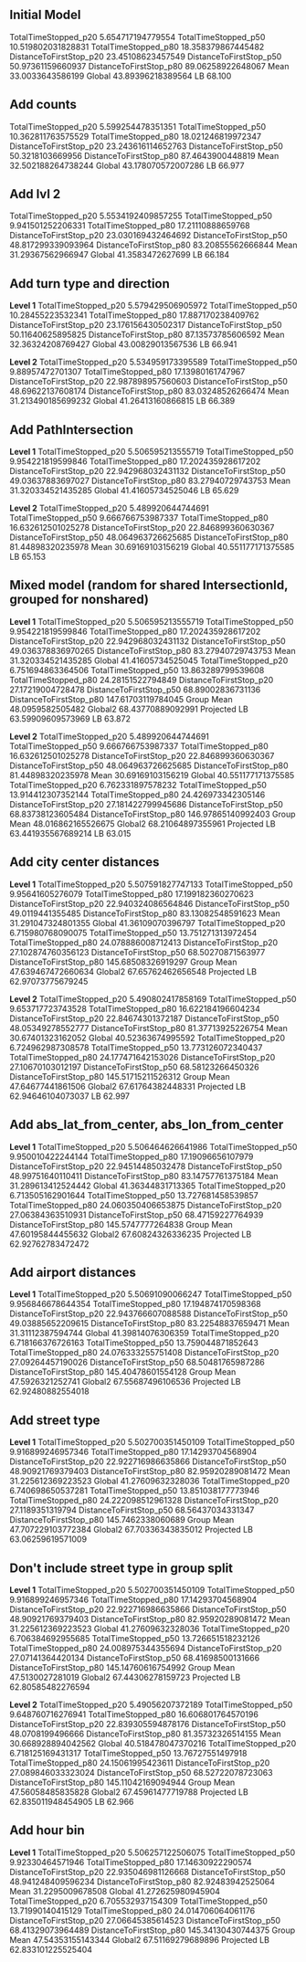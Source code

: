 ## Initial Model

TotalTimeStopped_p20 5.654717194779554
TotalTimeStopped_p50 10.519802031828831
TotalTimeStopped_p80 18.358379867445482
DistanceToFirstStop_p20 23.45108623457549
DistanceToFirstStop_p50 50.97361159660937
DistanceToFirstStop_p80 89.06258922648067
Mean 33.0033643586199
Global 43.89396218389564
LB 68.100


## Add counts

TotalTimeStopped_p20 5.599254478351351
TotalTimeStopped_p50 10.362811763575529
TotalTimeStopped_p80 18.021246819972347
DistanceToFirstStop_p20 23.243616114652763
DistanceToFirstStop_p50 50.3218103669956
DistanceToFirstStop_p80 87.4643900448819
Mean 32.502188264738244
Global 43.178070572007286
LB 66.977


## Add lvl 2

TotalTimeStopped_p20 5.5534192409857255
TotalTimeStopped_p50 9.941501252206331
TotalTimeStopped_p80 17.21110888659768
DistanceToFirstStop_p20 23.030169432464692
DistanceToFirstStop_p50 48.817299339093964
DistanceToFirstStop_p80 83.20855562666844
Mean 31.29367562966947
Global 41.3583472627699
LB 66.184


## Add turn type and direction

**Level 1**
TotalTimeStopped_p20 5.579429506905972
TotalTimeStopped_p50 10.28455223532341
TotalTimeStopped_p80 17.887170238409762
DistanceToFirstStop_p20 23.176156430502317
DistanceToFirstStop_p50 50.11640625895825
DistanceToFirstStop_p80 87.13573785606592
Mean 32.36324208769427
Global 43.00829013567536
LB 66.941

**Level 2**
TotalTimeStopped_p20 5.534959173395589
TotalTimeStopped_p50 9.88957472701307
TotalTimeStopped_p80 17.13980161747967
DistanceToFirstStop_p20 22.987898957560603
DistanceToFirstStop_p50 48.69622137608174
DistanceToFirstStop_p80 83.03248526266474
Mean 31.213490185699232
Global 41.26413160866815
LB 66.389


## Add PathIntersection

**Level 1**
TotalTimeStopped_p20 5.506595213555719
TotalTimeStopped_p50 9.954221819599846
TotalTimeStopped_p80 17.202435928617202
DistanceToFirstStop_p20 22.942968032431132
DistanceToFirstStop_p50 49.03637883697027
DistanceToFirstStop_p80 83.27940729743753
Mean 31.320334521435285
Global 41.41605734525046
LB 65.629

**Level 2**
TotalTimeStopped_p20 5.489920644744691
TotalTimeStopped_p50 9.666766753987337
TotalTimeStopped_p80 16.632612501025278
DistanceToFirstStop_p20 22.846899360630367
DistanceToFirstStop_p50 48.064963726625685
DistanceToFirstStop_p80 81.44898320235978
Mean 30.69169103156219
Global 40.551177171375585
LB 65.153


## Mixed model (random for shared IntersectionId, grouped for nonshared)

**Level 1**
TotalTimeStopped_p20 5.506595213555719
TotalTimeStopped_p50 9.954221819599846
TotalTimeStopped_p80 17.202435928617202
DistanceToFirstStop_p20 22.942968032431132
DistanceToFirstStop_p50 49.036378836970265
DistanceToFirstStop_p80 83.27940729743753
Mean 31.320334521435285
Global 41.41605734525045
TotalTimeStopped_p20 6.751694863364506
TotalTimeStopped_p50 13.863289799539608
TotalTimeStopped_p80 24.28151522794849
DistanceToFirstStop_p20 27.17219004728478
DistanceToFirstStop_p50 68.89002836731136
DistanceToFirstStop_p80 147.61703119784045
Group Mean 48.0959582505482
Global2 68.43770889092991
Projected LB 63.59909609573969
LB 63.872

**Level 2**
TotalTimeStopped_p20 5.489920644744691
TotalTimeStopped_p50 9.666766753987337
TotalTimeStopped_p80 16.632612501025278
DistanceToFirstStop_p20 22.846899360630367
DistanceToFirstStop_p50 48.064963726625685
DistanceToFirstStop_p80 81.44898320235978
Mean 30.69169103156219
Global 40.551177171375585
TotalTimeStopped_p20 6.762331897578232
TotalTimeStopped_p50 13.914412307352144
TotalTimeStopped_p80 24.426973342305146
DistanceToFirstStop_p20 27.181422799945686
DistanceToFirstStop_p50 68.83738123605484
DistanceToFirstStop_p80 146.97865140992403
Group Mean 48.016862165526675
Global2 68.21064897355961
Projected LB 63.441935567689214
LB 63.015


## Add city center distances

**Level 1**
TotalTimeStopped_p20 5.507591827747133
TotalTimeStopped_p50 9.95641605276079
TotalTimeStopped_p80 17.199182360270623
DistanceToFirstStop_p20 22.940324086564846
DistanceToFirstStop_p50 49.0119441355485
DistanceToFirstStop_p80 83.13082548591623
Mean 31.291047324801355
Global 41.36109070396797
TotalTimeStopped_p20 6.715980768090075
TotalTimeStopped_p50 13.751271313972454
TotalTimeStopped_p80 24.078886008712413
DistanceToFirstStop_p20 27.102874760356123
DistanceToFirstStop_p50 68.50270871563977
DistanceToFirstStop_p80 145.68508326919297
Group Mean 47.639467472660634
Global2 67.65762462656548
Projected LB 62.97073775679245

**Level 2**
TotalTimeStopped_p20 5.490802417858169
TotalTimeStopped_p50 9.653717723743528
TotalTimeStopped_p80 16.622184196604234
DistanceToFirstStop_p20 22.84674301372187
DistanceToFirstStop_p50 48.05349278552777
DistanceToFirstStop_p80 81.37713925226754
Mean 30.67401323162052
Global 40.52363674995592
TotalTimeStopped_p20 6.724962987308578
TotalTimeStopped_p50 13.773126072340437
TotalTimeStopped_p80 24.177471642153026
DistanceToFirstStop_p20 27.10670103012197
DistanceToFirstStop_p50 68.58123266450326
DistanceToFirstStop_p80 145.51715211526312
Group Mean 47.64677441861506
Global2 67.61764382448331
Projected LB 62.94646104073037
LB 62.997


## Add abs_lat_from_center, abs_lon_from_center

**Level 1**
TotalTimeStopped_p20 5.506464626641986
TotalTimeStopped_p50 9.950010422244144
TotalTimeStopped_p80 17.19096656107979
DistanceToFirstStop_p20 22.94514485032478
DistanceToFirstStop_p50 48.99751640110411
DistanceToFirstStop_p80 83.14757761375184
Mean 31.289613412524442
Global 41.36344831713365
TotalTimeStopped_p20 6.713505162901644
TotalTimeStopped_p50 13.727681458539857
TotalTimeStopped_p80 24.060350406653875
DistanceToFirstStop_p20 27.06384363510931
DistanceToFirstStop_p50 68.47159227764939
DistanceToFirstStop_p80 145.5747777264838
Group Mean 47.60195844455632
Global2 67.60824326336235
Projected LB 62.92762783472472


## Add airport distances

**Level 1**
TotalTimeStopped_p20 5.50691090066247
TotalTimeStopped_p50 9.956846678644354
TotalTimeStopped_p80 17.194874170598368
DistanceToFirstStop_p20 22.943766607088588
DistanceToFirstStop_p50 49.03885652209615
DistanceToFirstStop_p80 83.22548837659471
Mean 31.31112387594744
Global 41.39814076306359
TotalTimeStopped_p20 6.718166376726163
TotalTimeStopped_p50 13.759044871852643
TotalTimeStopped_p80 24.076333255751408
DistanceToFirstStop_p20 27.09264457190026
DistanceToFirstStop_p50 68.50481765987286
DistanceToFirstStop_p80 145.40478601554128
Group Mean 47.5926321252741
Global2 67.55687496106536
Projected LB 62.92480882554018


## Add street type

**Level 1**
TotalTimeStopped_p20 5.502700351450109
TotalTimeStopped_p50 9.916899246957346
TotalTimeStopped_p80 17.14293704568904
DistanceToFirstStop_p20 22.922716986635866
DistanceToFirstStop_p50 48.90921769379403
DistanceToFirstStop_p80 82.95920289081472
Mean 31.225612369223523
Global 41.27609632328036
TotalTimeStopped_p20 6.740698650537281
TotalTimeStopped_p50 13.851038177773946
TotalTimeStopped_p80 24.222098512961328
DistanceToFirstStop_p20 27.1189351319794
DistanceToFirstStop_p50 68.56437034331347
DistanceToFirstStop_p80 145.7462338060689
Group Mean 47.707229103772384
Global2 67.70336343835012
Projected LB 63.06259619571009


## Don't include street type in group split

**Level 1**
TotalTimeStopped_p20 5.502700351450109
TotalTimeStopped_p50 9.916899246957346
TotalTimeStopped_p80 17.14293704568904
DistanceToFirstStop_p20 22.922716986635866
DistanceToFirstStop_p50 48.90921769379403
DistanceToFirstStop_p80 82.95920289081472
Mean 31.225612369223523
Global 41.27609632328036
TotalTimeStopped_p20 6.706384692955685
TotalTimeStopped_p50 13.726651518232126
TotalTimeStopped_p80 24.008975344355694
DistanceToFirstStop_p20 27.07141364420134
DistanceToFirstStop_p50 68.41698500131666
DistanceToFirstStop_p80 145.14760616754992
Group Mean 47.5130027281019
Global2 67.44306278159723
Projected LB 62.80585482276594

**Level 2**
TotalTimeStopped_p20 5.49056207372189
TotalTimeStopped_p50 9.648760716276941
TotalTimeStopped_p80 16.606801764570196
DistanceToFirstStop_p20 22.839305594878176
DistanceToFirstStop_p50 48.0708199496666
DistanceToFirstStop_p80 81.35732326514155
Mean 30.668928894042562
Global 40.518478047370216
TotalTimeStopped_p20 6.718125169431317
TotalTimeStopped_p50 13.76727551497918
TotalTimeStopped_p80 24.15061995423611
DistanceToFirstStop_p20 27.089846033323024
DistanceToFirstStop_p50 68.52722078723063
DistanceToFirstStop_p80 145.11042169094944
Group Mean 47.56058485835828
Global2 67.45961477719788
Projected LB 62.835011948454905
LB 62.966


## Add hour bin

**Level 1**
TotalTimeStopped_p20 5.506257122506075
TotalTimeStopped_p50 9.92330464571946
TotalTimeStopped_p80 17.14630922290574
DistanceToFirstStop_p20 22.935046981126668
DistanceToFirstStop_p50 48.941248409596234
DistanceToFirstStop_p80 82.92483942525064
Mean 31.2295009678508
Global 41.272625980945904
TotalTimeStopped_p20 6.705532937154309
TotalTimeStopped_p50 13.71990140415129
TotalTimeStopped_p80 24.014706064061176
DistanceToFirstStop_p20 27.06645385614523
DistanceToFirstStop_p50 68.41329073964489
DistanceToFirstStop_p80 145.34130430744375
Group Mean 47.54353155143344
Global2 67.51169279689896
Projected LB 62.833101225525404
